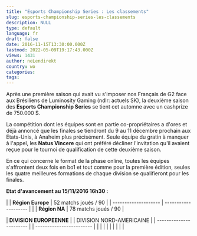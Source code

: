 ```yaml
---
title: "Esports Championship Series : Les classements"
slug: esports-championship-series-les-classements
description: NULL
type: default
language: fr
draft: false
date: 2016-11-15T13:30:00.000Z
lastmod: 2022-05-09T19:17:43.000Z
views: 1431
author: neLendirekt
country: wo
categories:
tags:
---
```

Après une première saison qui avait vu s'imposer nos Français de G2 face aux Brésiliens de Luminosity Gaming (ndlr: actuels SK), la deuxième saison des **Esports Championship Series** se tient cet automne avec un cashprize de 750.000 $.   
  
La compétition dont les équipes sont en partie co-propriétaires a d'ores et déjà annoncé que les finales se tiendront du 9 au 11 décembre prochain aux Etats-Unis, à Anaheim plus précisément. Seule équipe du gratin à manquer à l'appel, les **Natus Vincere** qui ont préféré décliner l'invitation qu'il avaient reçue pour le tournoi de qualification de cette deuxième saison.   
  
En ce qui concerne le format de la phase online, toutes les équipes s'affrontent deux fois en bo1 et tout comme pour la première édition, seules les quatre meilleures formations de chaque division se qualifieront pour les finales.   
  
**Etat d'avancement au 15/11/2016 16h30 :** 

| |  **Région Europe** | 52 matchs joués / 90 |
| -------------------- | -------------------- |
| |  **Région NA**     | 78 matchs joués / 90 |
  
  
| **DIVISION EUROPEENNE** |  | DIVISION NORD-AMERICAINE |
| ----------------------- |  | ------------------------ |
| |                       |  |                          |
|                         |  |                          |
